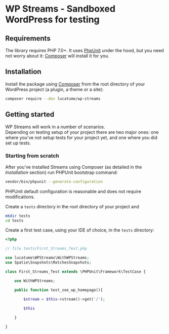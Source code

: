# WP Streams - Sandboxed WordPress for testing

## Requirements

The library requires PHP 7.0+.
It uses [PhpUnit](https://phpunit.de/ "PHPUnit – The PHP Testing Framework") under the hood, but you need not worry about it: [Composer](https://getcomposer.org/) will install it for you.  

## Installation

Install the package using [Composer](https://getcomposer.org/) from the root directory of your WordPress project (a plugin, a theme or a site):

```bash
composer require --dev lucatume/wp-streams
```

## Getting started

WP Streams will work in a number of scenarios.  
Depending on testing setup of your project there are two major ones: one where you've not setup tests for your project yet, and one where you did set up tests.

### Starting from scratch

After you've installed Streams using Composer (as detailed in the _Installation_ section) run PHPUnit bootstrap command:

```bash
vendor/bin/phpunit --generate-configuration
```

PHPUnit default configuration is reasonable and does not require modifications.  

Create a `tests` directory in the root directory of your project and 

```bash
mkdir tests
cd tests
```

Create a first test case, using your IDE of choice, in the `tests` directory:

```php
<?php

// file tests/First_Streams_Test.php

use lucatume\WPStreams\WithWPStreams;
use Spatie\Snapshots\MatchesSnapshots;

class First_Streams_Test extends \PHPUnit\Framework\TestCase {

	use WithWPStreams;

	public function test_see_wp_homepage(){
		
		$stream = $this->stream()->get('/');

		$this	

	}

}
```


